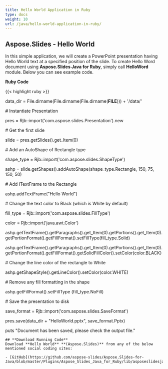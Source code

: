 ```yaml
---
title: Hello World Application in Ruby
type: docs
weight: 10
url: /java/hello-world-application-in-ruby/
---
```


## **Aspose.Slides - Hello World**
In this simple application, we will create a PowerPoint presentation having Hello World text at a specified position of the slide. To create Hello Word document using **Aspose.Slides Java for Ruby**, simply call **HelloWord** module. Below you can see example code.

**Ruby Code**

{{< highlight ruby >}}

 data_dir = File.dirname(File.dirname(File.dirname(__FILE__))) + '/data/'



\# Instantiate Presentation

pres = Rjb::import('com.aspose.slides.Presentation').new

\# Get the first slide

slide = pres.getSlides().get_Item(0)

\# Add an AutoShape of Rectangle type

shape_type = Rjb::import('com.aspose.slides.ShapeType')

ashp = slide.getShapes().addAutoShape(shape_type.Rectangle, 150, 75, 150, 50)

\# Add ITextFrame to the Rectangle

ashp.addTextFrame("Hello World")

\# Change the text color to Black (which is White by default)

fill_type = Rjb::import('com.aspose.slides.FillType')

color = Rjb::import('java.awt.Color')

ashp.getTextFrame().getParagraphs().get_Item(0).getPortions().get_Item(0).getPortionFormat().getFillFormat().setFillType(fill_type.Solid)

ashp.getTextFrame().getParagraphs().get_Item(0).getPortions().get_Item(0).getPortionFormat().getFillFormat().getSolidFillColor().setColor(color.BLACK)

\# Change the line color of the rectangle to White

ashp.getShapeStyle().getLineColor().setColor(color.WHITE)

\# Remove any fill formatting in the shape

ashp.getFillFormat().setFillType (fill_type.NoFill)

\# Save the presentation to disk

save_format = Rjb::import('com.aspose.slides.SaveFormat')

pres.save(data_dir + "HelloWorld.pptx", save_format.Pptx)

puts "Document has been saved, please check the output file."

```
## **Download Running Code**
Download **Hello World** **(Aspose.Slides)** from any of the below mentioned social coding sites:

- [GitHub](https://github.com/aspose-slides/Aspose.Slides-for-Java/blob/master/Plugins/Aspose_Slides_Java_for_Ruby/lib/asposeslidesjava/helloworld.rb)
